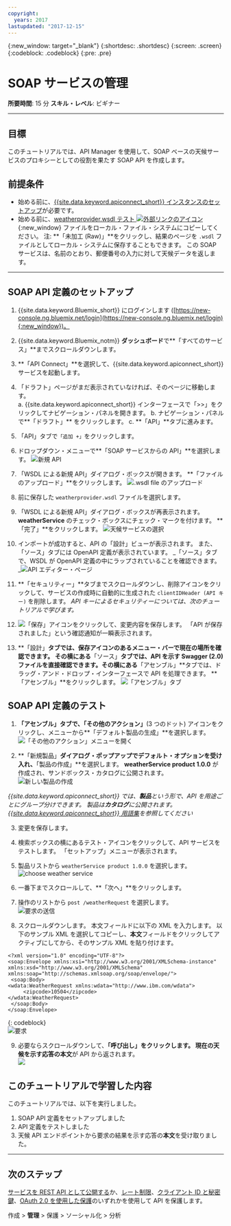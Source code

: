 ```yaml
---
copyright:
  years: 2017
lastupdated: "2017-12-15"
---
```



{:new_window: target="_blank"}
{:shortdesc: .shortdesc}
{:screen: .screen}
{:codeblock: .codeblock}
{:pre: .pre}


# SOAP サービスの管理
**所要時間**: 15 分
**スキル・レベル**: ビギナー

---
## 目標
このチュートリアルでは、API Manager を使用して、SOAP ベースの天候サービスのプロキシーとしての役割を果たす SOAP API を作成します。

## 前提条件
- 始める前に、[{{site.data.keyword.apiconnect_short}} インスタンスのセットアップ](tut_prereq_set_up_apic_instance.html)が必要です。
- 始める前に、[weatherprovider.wsdl テスト ![外部リンクのアイコン](../../../icons/launch-glyph.svg "外部リンクのアイコン")](https://raw.githubusercontent.com/IBM-Bluemix-Docs/apiconnect/master/tutorials/weatherprovider.wsdl){:new_window} ファイルをローカル・ファイル・システムにコピーしてください。
注: **「未加工 (Raw)」**をクリックし、結果のページを `.wsdl` ファイルとしてローカル・システムに保存することもできます。 この SOAP サービスは、名前のとおり、郵便番号の入力に対して天候データを返します。

---
## SOAP API 定義のセットアップ
1. {{site.data.keyword.Bluemix_short}} にログインします ([https://new-console.ng.bluemix.net/login](https://new-console.ng.bluemix.net/login){:new_window})。

2. {{site.data.keyword.Bluemix_notm}} **ダッシュボード**で**「すべてのサービス」**までスクロールダウンします。

3. **「API Connect」**を選択して、{{site.data.keyword.apiconnect_short}} サービスを起動します。 
  
4. 「ドラフト」ページがまだ表示されていなければ、そのページに移動します。  
    a. {{site.data.keyword.apiconnect_short}} インターフェースで「>>」をクリックしてナビゲーション・パネルを開きます。
    b. ナビゲーション・パネルで**「ドラフト」** をクリックします。
    c. **「API」**タブに進みます。

5. 「API」タブで`「追加 +」`をクリックします。

6. ドロップダウン・メニューで**「SOAP サービスからの API」**を選択します。
![新規 API](images/newapi-menu2.png)

7. 「WSDL による新規 API」ダイアログ・ボックスが開きます。 **「ファイルのアップロード」**をクリックします。
![ .wsdl file のアップロード](images/4-uploadwsdl.png)

8. 前に保存した `weatherprovider.wsdl` ファイルを選択します。

9. 「WSDL による新規 API」ダイアログ・ボックスが再表示されます。 **weatherService** のチェック・ボックスにチェック・マークを付けます。 **「完了」**をクリックします。
![天候サービスの選択](images/newapi2.png)

10. インポートが成功すると、API の「設計」ビューが表示されます。 また、「ソース」タブには OpenAPI 定義が表示されています。
   _「ソース」タブで、WSDL が OpenAPI 定義の中にラップされていることを確認できます。
_![API エディター・ページ](images/designpage2.png)

11. **「セキュリティー」**タブまでスクロールダウンし、削除アイコンをクリックして、サービスの作成時に自動的に生成された `clientIDHeader (API キー)` を削除します。
   _API キーによるセキュリティーについては、次のチュートリアルで学びます。_

12. ![「保存」](images/save.png)アイコンをクリックして、変更内容を保存します。 「API が保存されました」という確認通知が一瞬表示されます。

13. **「設計」**タブでは、保存アイコンのあるメニュー・バーで現在の場所を確認できます。 その横にある**「ソース」**タブでは、API を示す Swagger (2.0) ファイルを直接確認できます。その横にある**「アセンブル」**タブでは、ドラッグ・アンド・ドロップ・インターフェースで API を処理できます。 **「アセンブル」**をクリックします。
![「アセンブル」タブ](images/assemble-clean.png)  

## SOAP API 定義のテスト

1. **「アセンブル」**タブで、**「その他のアクション」**(3 つのドット) アイコンをクリックし、メニューから**「デフォルト製品の生成」**を選択します。  
   ![「その他のアクション」メニューを開く](images/gen-default-prod.png)

2. **「新規製品」**ダイアログ・ポップアップでデフォルト・オプションを受け入れ、**「製品の作成」**を選択します。 **weatherService product 1.0.0** が作成され、サンドボックス・カタログに公開されます。  
  ![新しい製品の作成](images/12a-chooseproduct.png)
 
  _{{site.data.keyword.apiconnect_short}} では、**製品**という形で、API を用途ごとにグループ分けできます。 製品は**カタログ**に公開されます。 [{{site.data.keyword.apiconnect_short}} 用語集](../apic_glossary.html)を参照してください_

3. 変更を保存します。  

4. 検索ボックスの横にあるテスト・アイコンをクリックして、API サービスをテストします。 「セットアップ」メニューが表示されます。

5. 製品リストから `weatherService product 1.0.0` を選択します。  
  ![choose weather service](images/12-chooseproduct.png)

6. 一番下までスクロールして、**「次へ」**をクリックします。

7. 操作のリストから `post /weatherRequest` を選択します。  
  ![要求の送信](images/13-selectoperation.png)

8. スクロールダウンします。 本文フィールドに以下の XML を入力します。 以下のサンプル XML を選択してコピーし、**本文**フィールドをクリックしてアクティブにしてから、そのサンプル XML を貼り付けます。  
  ```
  <?xml version="1.0" encoding="UTF-8"?>
  <soap:Envelope xmlns:xsi="http://www.w3.org/2001/XMLSchema-instance" xmlns:xsd="http://www.w3.org/2001/XMLSchema" xmlns:soap="http://schemas.xmlsoap.org/soap/envelope/">
   <soap:Body>
  <wdata:WeatherRequest xmlns:wdata="http://www.ibm.com/wdata">
       <zipcode>10504</zipcode>
  </wdata:WeatherRequest>
   </soap:Body>
  </soap:Envelope>
  ```
  {: codeblock}  
  ![要求](images/14-enterrequest.png)

9. 必要ならスクロールダウンして、**「呼び出し」**をクリックします。
現在の天候を示す応答の**本文**が API から返されます。  
  ![](images/15-success.png)

## このチュートリアルで学習した内容
このチュートリアルでは、以下を実行しました。
1. SOAP API 定義をセットアップしました
2. API 定義をテストしました
3. 天候 API エンドポイントから要求の結果を示す応答の**本文**を受け取りました。

---

## 次のステップ

[サービスを REST API として公開する](tut_expose_soap_service.html)か、[レート制限](tut_rate_limit.html)、[クライアント ID と秘密鍵](tut_secure_landing.html)、[OAuth 2.0 を使用した保護](tut_secure_oauth_2.html)のいずれかを使用して API を保護します。

作成 > **管理** > 保護 > ソーシャル化 > 分析
